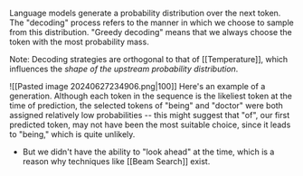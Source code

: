 Language models generate a probability distribution over the next token.
The "decoding" process refers to the manner in which we choose to sample from this distribution.
"Greedy decoding" means that we always choose the token with the most probability mass.

Note: Decoding strategies are orthogonal to that of [[Temperature]], which influences the *shape of the upstream probability distribution*.

![[Pasted image 20240627234906.png|100]]
Here's an example of a generation.
Although each token in the sequence is the likeliest token at the time of prediction, the selected tokens of "being" and "doctor" were both assigned relatively low probabilities -- this might suggest that "of", our first predicted token, may not have been the most suitable choice, since it leads to "being," which is quite unlikely.
- But we didn't have the ability to "look ahead" at the time, which is a reason why techniques like [[Beam Search]] exist.
